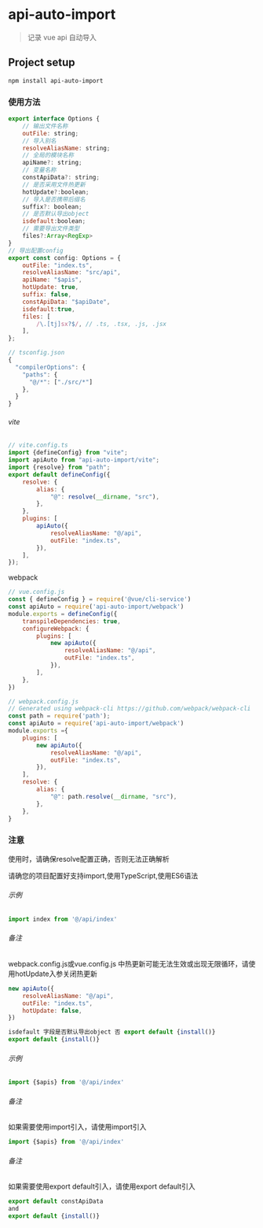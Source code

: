 # api-auto-import

> 记录 vue api 自动导入

## Project setup

```
npm install api-auto-import
```

### 使用方法

```js
export interface Options {
    // 输出文件名称
    outFile: string;
    // 导入别名
    resolveAliasName: string;
    // 全局的模块名称
    apiName?: string;
    // 变量名称
    constApiData?: string;
    // 是否采用文件热更新
    hotUpdate?:boolean;
    // 导入是否携带后缀名
    suffix?: boolean;
    // 是否默认导出object
    isdefault:boolean;
    // 需要导出文件类型
    files?:Array<RegExp>
}
// 导出配置config
export const config: Options = {
    outFile: "index.ts",
    resolveAliasName: "src/api",
    apiName: "$apis",
    hotUpdate: true,
    suffix: false,
    constApiData: "$apiDate",
    isdefault:true,
    files: [
        /\.[tj]sx?$/, // .ts, .tsx, .js, .jsx
    ],
};
```
``` js
// tsconfig.json
{
  "compilerOptions": {
    "paths": {
      "@/*": ["./src/*"]
    },                             
  }
}
```
###### vite

```js
// vite.config.ts
import {defineConfig} from "vite";
import apiAuto from "api-auto-import/vite";
import {resolve} from "path";
export default defineConfig({
    resolve: {
        alias: {
            "@": resolve(__dirname, "src"),
        },
    },
    plugins: [
        apiAuto({
            resolveAliasName: "@/api",
            outFile: "index.ts",
        }),
    ],
});
```

webpack

```js
// vue.config.js
const { defineConfig } = require('@vue/cli-service')
const apiAuto = require('api-auto-import/webpack')
module.exports = defineConfig({
    transpileDependencies: true,
    configureWebpack: {
        plugins: [
            new apiAuto({
                resolveAliasName: "@/api",
                outFile: "index.ts",
            }),
        ],
    },
})
```
```js
// webpack.config.js
// Generated using webpack-cli https://github.com/webpack/webpack-cli
const path = require('path');
const apiAuto = require('api-auto-import/webpack')
module.exports ={
    plugins: [
        new apiAuto({
            resolveAliasName: "@/api",
            outFile: "index.ts",
        }),
    ],
    resolve: {
        alias: {
            "@": path.resolve(__dirname, "src"),
        },
    },
}

```
### 注意
使用时，请确保resolve配置正确，否则无法正确解析

请确您的项目配置好支持import,使用TypeScript,使用ES6语法
###### 示例
```js
import index from '@/api/index'
```
###### 备注
webpack.config.js或vue.config.js 中热更新可能无法生效或出现无限循环，请使用hotUpdate入参关闭热更新
```js
new apiAuto({
    resolveAliasName: "@/api",
    outFile: "index.ts",
    hotUpdate: false,
})

isdefault 字段是否默认导出object 否 export default {install()}
export default {install()}
```

###### 示例
```js
import {$apis} from '@/api/index'
```

###### 备注
如果需要使用import引入，请使用import引入
```js
import {$apis} from '@/api/index'
```

###### 备注
如果需要使用export default引入，请使用export default引入
```js
export default constApiData
and
export default {install()}
```